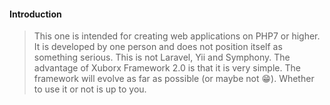 #### Introduction

> This one is intended for creating web applications on PHP7 or higher. It is developed by one person and does not position itself as something serious. This is not Laravel, Yii and Symphony. The advantage of Xuborx Framework 2.0 is that it is very simple. The framework will evolve as far as possible (or maybe not 😁). Whether to use it or not is up to you.

